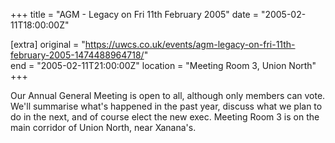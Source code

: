 +++
title = "AGM - Legacy on Fri 11th February 2005"
date = "2005-02-11T18:00:00Z"

[extra]
original = "https://uwcs.co.uk/events/agm-legacy-on-fri-11th-february-2005-1474488964718/"    
end = "2005-02-11T21:00:00Z"
location = "Meeting Room 3, Union North"
+++

Our Annual General Meeting is open to all, although only members can vote. We'll summarise what's happened in the past year, discuss what we plan to do in the next, and of course elect the new exec. Meeting Room 3 is on the main corridor of Union North, near Xanana's.

